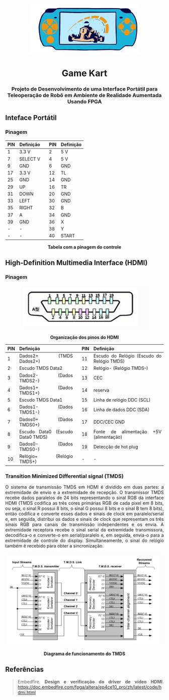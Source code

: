 <p align="center">
  <img src="img/kart.png" width = "350" />
</p>
<h1 align="center">Game Kart</h1>
<h3 align="center"> Projeto de Desenvolvimento de uma Interface Portátil para Teleoperação de Robô em Ambiente de 
Realidade Aumentada Usando FPGA
</h3>

<div align="justify"> 
<div id="controle"> 
<h2>Inteface Portátil</h2>

<h3>Pinagem</h3>

<div align="center">

| PIN  | Definição | | PIN | Definição |
|------|-----------|-|-----|-----------|
| 1  	 | 3.3 V     | | 2   | 5 V       |
| 7    | SELECT V  | | 4   | 5 V       |
| 9    | GND       | | 6   | GND       |
| 17   | 3.3 V     | | 12  | TL        |
| 25   | GND       | | 14  | GND       |
| 29   | UP        | | 16  | TR        |
| 31   | DOWN      | | 20  | GND       |
| 33   | LEFT      | | 30  | GND       |
| 35   | RIGHT     | | 32  | B         |
| 37   | A         | | 34  | GND       |
| 39   | GND       | | 36  | X         |
| -    | -         | | 38  | Y         |
| -    | -         | | 40  | START     |

</div>

<p align="center">
<strong> Tabela com a pinagem do controle </strong>

</div>
</div>

<div align="justify"> 
<div id="hdmi"> 
<h2>High-Definition Multimedia Interface (HDMI)</h2>

<h3> Pinagem </h3>

<p align="center">
  <img src="img/HDMI.png" width = "400" />
</p>
<p align="center"><strong>Organização dos pinos do HDMI</strong></p>

| PIN   | Definição                        | | PIN | Definição                                  |
|-------|----------------------------------|-|-----|--------------------------------------------|
| 1  	  | Dados2+ (TMDS Dados2+)           | | 11  | Escudo do Relógio (Escudo do Relógio TMDS) |
| 2  	  | Escudo TMDS Data2                | | 12  | Relógio- (Relógio TMDS–)                   |
| 3  	  | Dados2- (Dados TMDS2-)           | | 13  | CEC                                        |
| 4  	  | Dados1+ (Dados TMDS1+)           | | 14  | reserva                                    |
| 5  	  | Escudo TMDS Data1                | | 15  | Linha de relógio DDC (SCL)                 |
| 6  	  | Dados1- (Dados TMDS1-)           | | 16  | Linha de dados DDC (SDA)                   |
| 7  	  | Dados0+ (Dados TMDS0+)           | | 17  | DDC/CEC GND                                |
| 8  	  | Escudo Data0 (Escudo Data0 TMDS) | | 18  | Fonte de alimentação +5V (alimentação)     |
| 9  	  | Dados0- (Dados TMDS0-)           | | 19  | Detecção de hot plug                       |
| 10  	 | Relógio+ (Relógio TMDS+)         | | -   | -                                          |

<h3> Transition Minimized Differential signal (TMDS) </h3>

O sistema de transmissão TMDS em HDMI é dividido em duas partes: a extremidade de envio e a extremidade de recepção. O 
transmissor TMDS recebe dados paralelos de 24 bits representando o sinal RGB da interface HDMI (TMDS codifica as três 
cores primárias RGB de cada pixel em 8 bits, ou seja, o sinal R possui 8 bits, o sinal G possui 8 bits e o sinal B tem
8 bits), então codifica e converte esses dados e sinais de clock em paralelo/serial e, em seguida, distribui os dados e 
sinais de clock que representam os três sinais RGB para canais de transmissão independentes e os envia. A extremidade 
receptora recebe o sinal serial da extremidade transmissora, decodifica-o e converte-o em serial/paralelo e, em seguida,
envia-o para a extremidade de controle do display. Simultaneamente, o sinal do relógio também é recebido para obter 
a sincronização.

<p align="center">
  <img src="img/DiagramaTMDS.png" width = "700" />
</p>
<p align="center"><strong>Diagrama de funcionamento do TMDS</strong></p>

</div>
</div>


<div align="justify"> 
<div id="referencias"> 
<h2>Referências</h2>

> Embedfire. **Design e verificação do driver de vídeo HDMI**. <https://doc.embedfire.com/fpga/altera/ep4ce10_pro/zh/latest/code/hdmi.html>
>
> 

</div>
</div>
